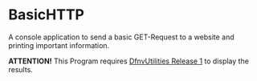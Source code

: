 # BasicHTTP
A console application to send a basic GET-Request to a website and printing important information.

**ATTENTION!** This Program requires [DfnvUtilities Release 1](https://github.com/DefinitivVair0/DfnvUtilities) to display the results.
